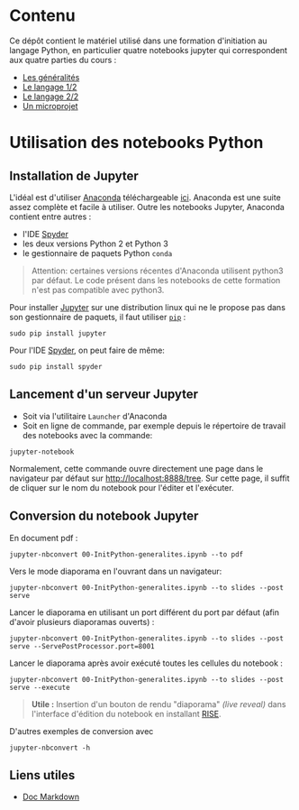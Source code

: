 # Contenu

Ce dépôt contient le matériel utilisé dans une formation d'initiation au langage Python, en particulier quatre notebooks jupyter qui correspondent aux quatre parties du cours :

- [Les généralités](http://nbviewer.jupyter.org/github/fitzinger/formation-python/blob/master/00-InitPython-generalites.ipynb)
- [Le langage 1/2](http://nbviewer.jupyter.org/github/fitzinger/formation-python/blob/master/01-InitPython-langage.ipynb)
- [Le langage 2/2](http://nbviewer.jupyter.org/github/fitzinger/formation-python/blob/master/02-InitPython-langage.ipynb)
- [Un microprojet](http://nbviewer.jupyter.org/github/fitzinger/formation-python/blob/master/03-InitPython-microprojet.ipynb)

# Utilisation des notebooks Python

## Installation de Jupyter

L'idéal est d'utiliser [Anaconda](http://jupyter.readthedocs.org/en/latest/install.html) téléchargeable [ici](https://www.continuum.io/downloads).
Anaconda est une suite assez complète et facile à utiliser. Outre les notebooks Jupyter, Anaconda contient entre autres :

- l'IDE [Spyder](https://github.com/spyder-ide/spyder)
- les deux versions Python 2 et Python 3
- le gestionnaire de paquets Python ``conda``

> Attention: certaines versions récentes d'Anaconda utilisent python3 par défaut. Le code présent dans les notebooks de cette formation n'est pas compatible avec python3.

Pour installer [Jupyter](https://pypi.python.org/pypi/jupyter) sur une distribution
linux qui ne le propose pas dans son gestionnaire de paquets, il faut utiliser [``pip``](https://pypi.python.org/pypi/pip) :

    sudo pip install jupyter

Pour l'IDE [Spyder](https://pypi.python.org/pypi/spyder), on peut faire de même:

    sudo pip install spyder

## Lancement d'un serveur Jupyter

- Soit via l'utilitaire ``Launcher`` d'Anaconda
- Soit en ligne de commande, par exemple depuis le répertoire de travail des notebooks avec la commande:

```
jupyter-notebook
```

Normalement, cette commande ouvre directement une page dans le navigateur par défaut sur [http://localhost:8888/tree](http://localhost:8888/tree).
Sur cette page, il suffit de cliquer sur le nom du notebook pour l'éditer et l'exécuter.

## Conversion du notebook Jupyter

En document pdf :

	jupyter-nbconvert 00-InitPython-generalites.ipynb --to pdf
	
Vers le mode diaporama en l'ouvrant dans un navigateur:

	jupyter-nbconvert 00-InitPython-generalites.ipynb --to slides --post serve
	
Lancer le diaporama en utilisant un port différent du port par défaut (afin d'avoir plusieurs diaporamas ouverts) :

	jupyter-nbconvert 00-InitPython-generalites.ipynb --to slides --post serve --ServePostProcessor.port=8001 
	
Lancer le diaporama après avoir exécuté toutes les cellules du notebook :

	jupyter-nbconvert 00-InitPython-generalites.ipynb --to slides --post serve --execute


> **Utile :** Insertion d'un bouton de rendu "diaporama" *(live reveal)* dans l'interface d'édition du notebook en installant [RISE](https://github.com/damianavila/RISE).

D'autres exemples de conversion avec

	jupyter-nbconvert -h
    
## Liens utiles

- [Doc Markdown](https://guides.github.com/features/mastering-markdown)
